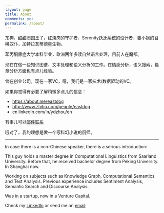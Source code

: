 ```yaml
---
layout: page
title: About
comments: yes
permalink: /about/
---
```



东狗，甜甜圈国王子，红烧肉的守护者，Serenity跃迁系统的设计者，姜小姐的召唤奴仆，加特拉瓦蒂德星生物。

苯丙酮尿症大学本科毕业，欧洲两年多读自然语言处理，目前人在魔都。

现在在做一些知识图谱、文本处理和语义分析的工作。在情感分析，语义搜索，篇章分析方面也有点儿经验。

曾在创业公司，现在一家VC，嗯，我们是一家技术/数据驱动的VC。


如果你觉得有必要了解稍微多点儿的信息：

* https://about.me/eastdog
* http://www.zhihu.com/people/eastdog
* cn.linkedin.com/in/ydzhou/en

有事儿可以[邮件联系](yvtungchow@gmail.com)

哦对了，我的理想是做一个写科幻小说的厨师。

---

In case there is a non-Chinese speaker, there is a serious introduction:

This guy holds a master degree in Computational Linguistics from Saarland University. Before that, he received bachelor degree from Peking University. In Shanghai now.

Working on subjects such as Knowledge Graph, Computational Semantics and Text Analysis. Previous experience includes Sentiment Analysis, Semantic Search and Discourse Analysis.

Was in a startup, now in a Venture Capital.

Check my [LinkedIn](cn.linkedin.com/in/ydzhou/en) or send me an [email](yvtungchow@gmail.com)





